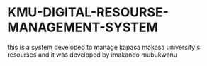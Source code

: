 # KMU-DIGITAL-RESOURSE-MANAGEMENT-SYSTEM
this is a system developed to manage kapasa makasa university's resourses and it was developed by imakando mubukwanu
